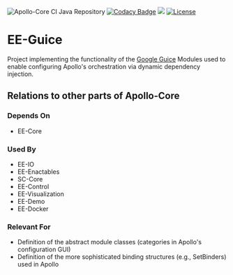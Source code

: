 ![Apollo-Core CI Java Repository](https://github.com/Apollo-Core/EE-Guice/workflows/Apollo-Core%20CI%20Java%20Repository/badge.svg) 
[![Codacy Badge](https://api.codacy.com/project/badge/Grade/c4ee791652fe46c281a4611dfdd50676)](https://app.codacy.com/gh/Apollo-Core/EE-Guice?utm_source=github.com&utm_medium=referral&utm_content=Apollo-Core/EE-Guice&utm_campaign=Badge_Grade_Settings)
[![](https://jitpack.io/v/Apollo-Core/EE-Guice.svg)](https://jitpack.io/#Apollo-Core/EE-Guice)
[![License](https://img.shields.io/badge/License-Apache%202.0-blue.svg)](https://opensource.org/licenses/Apache-2.0)

# EE-Guice
Project implementing the functionality of the [Google Guice](https://github.com/google/guice) Modules used to enable configuring Apollo's orchestration via dynamic dependency injection.

## Relations to other parts of Apollo-Core

### Depends On
+ EE-Core

### Used By
+ EE-IO
+ EE-Enactables
+ SC-Core
+ EE-Control
+ EE-Visualization
+ EE-Demo
+ EE-Docker

### Relevant For
+ Definition of the abstract module classes (categories in Apollo's configuration GUI)
+ Definition of the more sophisticated binding structures (e.g., SetBinders) used in Apollo
